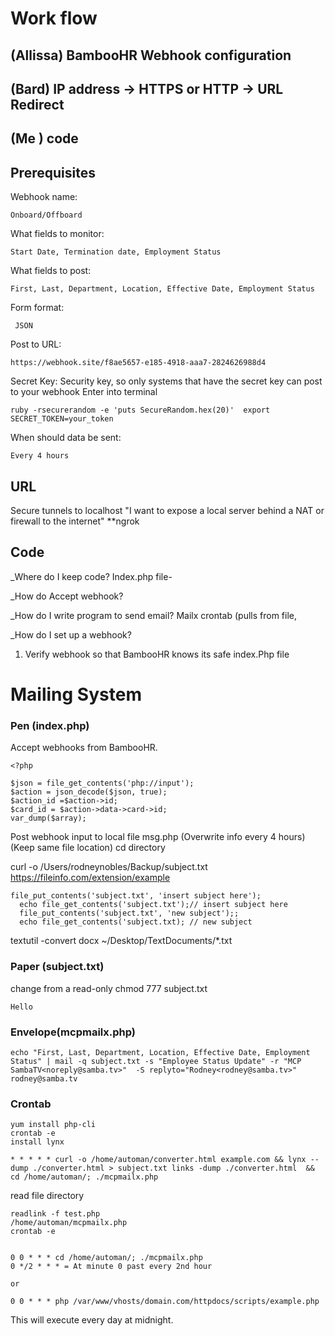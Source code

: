 # Work flow

## (Allissa) BambooHR Webhook configuration
 ## (Bard) IP address -> HTTPS or HTTP -> URL Redirect
## (Me ) code

## Prerequisites
Webhook name: 

    Onboard/Offboard
What fields to monitor:

    Start Date, Termination date, Employment Status
What fields to post:

    First, Last, Department, Location, Effective Date, Employment Status
Form format:

     JSON
Post to URL: 

    https://webhook.site/f8ae5657-e185-4918-aaa7-2824626988d4 

Secret Key:  Security key, so only systems that have the secret key can post to your webhook Enter into terminal
 
    ruby -rsecurerandom -e 'puts SecureRandom.hex(20)'  export SECRET_TOKEN=your_token

When should data be sent: 
 
    Every 4 hours
    
## URL
 Secure tunnels to localhost
 "I want to expose a local server behind a NAT or firewall to the internet"
 **ngrok
 
  
## Code

 _Where do I keep code?
    Index.php file-

_How do Accept webhook?

_How do I write program to send email?
  Mailx crontab (pulls from file, 


_How do I set up a webhook?
1. Verify webhook 
so that BambooHR knows its safe 
  index.Php file

    <?php
    
    if(isset($_REQUEST['hub_challenge'])) {
      $challenge = $_REQUEST['hub_challenge'];
      $token = $_REQUST['hub_verify_token'];
    }
    
    if($token == "myCustomToken123") {
      echo $chalenge; 
    }

# Mailing System


### Pen (index.php)

   Accept webhooks from BambooHR.
     
    <?php
    
    $json = file_get_contents('php://input');
    $action = json_decode($json, true);
    $action_id =$action->id;
    $card_id = $action->data->card->id;
    var_dump($array);
    
   Post webhook input to local file msg.php
   (Overwrite info every 4 hours)
   (Keep same file location) cd directory
   
   curl -o /Users/rodneynobles/Backup/subject.txt https://fileinfo.com/extension/example
   
    file_put_contents('subject.txt', 'insert subject here');
      echo file_get_contents('subject.txt');// insert subject here
      file_put_contents('subject.txt', 'new subject');;
      echo file_get_contents('subject.txt); // new subject
      
  textutil -convert docx ~/Desktop/TextDocuments/*.txt
### Paper (subject.txt)
change from a read-only chmod 777 subject.txt

    Hello

### Envelope(mcpmailx.php)

    echo "First, Last, Department, Location, Effective Date, Employment Status" | mail -q subject.txt -s "Employee Status Update" -r "MCP SambaTV<noreply@samba.tv>"  -S replyto="Rodney<rodney@samba.tv>" rodney@samba.tv
    
### Crontab

    yum install php-cli
    crontab -e
    install lynx
    
    * * * * * curl -o /home/automan/converter.html example.com && lynx --dump ./converter.html > subject.txt links -dump ./converter.html  && cd /home/automan/; ./mcpmailx.php
read file directory

    readlink -f test.php
    /home/automan/mcpmailx.php
    crontab -e 
    
    
    0 0 * * * cd /home/automan/; ./mcpmailx.php
    0 */2 * * * = At minute 0 past every 2nd hour
    
    or
    
    0 0 * * * php /var/www/vhosts/domain.com/httpdocs/scripts/example.php 
This will execute every day at midnight. 


    


